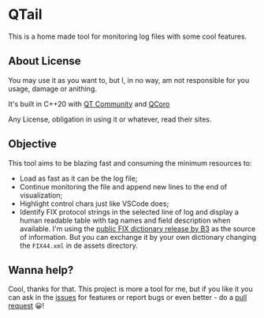 # QTail

This is a home made tool for monitoring log files with some cool features.

## About License

You may use it as you want to, but I, in no way, am not responsible for you usage, damage or anithing.

It's built in C++20 with [QT Community](https://www.qt.io/download-open-source) and [QCoro](https://qcoro.dvratil.cz/)

Any License, obligation in using it or whatever, read their sites.

## Objective

This tool aims to be blazing fast and consuming the minimum resources to:

- Load as fast as it can be the log file;
- Continue monitoring the file and append new lines to the end of visualization;
- Highlight control chars just like VSCode does;
- Identify FIX protocol strings in the selected line of log and display a human readable table with tag names and field description when available. I'm using the [public FIX dictionary release by B3](https://www.b3.com.br/en_us/solutions/connectivity/fix-suite/) as the source of information. But you can exchange it by your own dictionary changing the `FIX44.xml` in de assets directory.

## Wanna help?

Cool, thanks for that. This project is more a tool for me, but if you like it you can ask in the [issues](https://github.com/Bigous/QTail/issues) for features or report bugs or even better - do a [pull request](https://github.com/Bigous/QTail/pulls) 😀!
